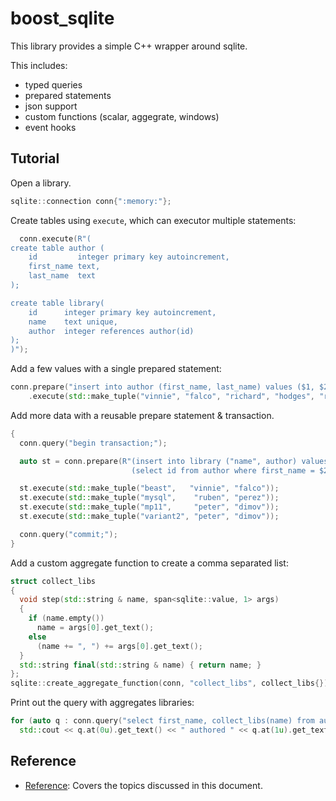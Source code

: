 # boost_sqlite

This library provides a simple C++ wrapper around sqlite.

This includes:

 - typed queries
 - prepared statements
 - json support
 - custom functions (scalar, aggegrate, windows)
 - event hooks


## Tutorial

Open a library.
```cpp
sqlite::connection conn{":memory:"};
```

Create tables using `execute`, which can executor multiple statements:

```cpp
  conn.execute(R"(
create table author (
    id         integer primary key autoincrement,
    first_name text,
    last_name  text
);

create table library(
    id      integer primary key autoincrement,
    name    text unique,
    author  integer references author(id)
);
)");
```

Add a few values with a single prepared statement:

```cpp
conn.prepare("insert into author (first_name, last_name) values ($1, $2), ($3, $4), ($5, $6), ($7, $8)")
    .execute(std::make_tuple("vinnie", "falco", "richard", "hodges", "ruben", "perez", "peter", "dimov"));
```

Add more data with a reusable prepare statement & transaction.

```cpp
{
  conn.query("begin transaction;");

  auto st = conn.prepare(R"(insert into library ("name", author) values ($1,
                           (select id from author where first_name = $2 and last_name = $3)))");

  st.execute(std::make_tuple("beast",   "vinnie", "falco"));
  st.execute(std::make_tuple("mysql",    "ruben", "perez"));
  st.execute(std::make_tuple("mp11",     "peter", "dimov"));
  st.execute(std::make_tuple("variant2", "peter", "dimov"));

  conn.query("commit;");
}
```

Add a custom aggregate function to create a comma separated list:

```cpp
struct collect_libs
{
  void step(std::string & name, span<sqlite::value, 1> args)
  {
    if (name.empty())
      name = args[0].get_text();
    else
      (name += ", ") += args[0].get_text();
  }
  std::string final(std::string & name) { return name; }
};
sqlite::create_aggregate_function(conn, "collect_libs", collect_libs{}); 
```

Print out the query with aggregates libraries:

```cpp
for (auto q : conn.query("select first_name, collect_libs(name) from author inner join library l on author.id = l.author group by last_name"))
  std::cout << q.at(0u).get_text() << " authored " << q.at(1u).get_text() << std::endl;
```


<a name="api-reference"></a>
## Reference

* [Reference](#reference): Covers the topics discussed in this document.
